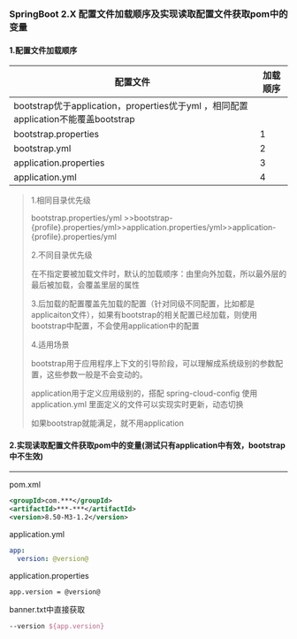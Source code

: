 ### SpringBoot 2.X 配置文件加载顺序及实现读取配置文件获取pom中的变量

#### 1.配置文件加载顺序

| 配置文件                                                     | 加载顺序 |
| ------------------------------------------------------------ | -------- |
| bootstrap优于application，properties优于yml ，相同配置application不能覆盖bootstrap |          |
| bootstrap.properties                                         | 1        |
| bootstrap.yml                                                | 2        |
| application.properties                                       | 3        |
| application.yml                                              | 4        |

> 1.相同目录优先级
>
> bootstrap.properties/yml >>bootstrap-{profile}.properties/yml>>application.properties/yml>>application-{profile}.properties/yml
>
> 2.不同目录优先级
>
> 在不指定要被加载文件时，默认的加载顺序：由里向外加载，所以最外层的最后被加载，会覆盖里层的属性
>
> 3.后加载的配置覆盖先加载的配置（针对同级不同配置，比如都是applicaiton文件），如果有bootstrap的相关配置已经加载，则使用bootstrap中配置，不会使用application中的配置
>
> 4.适用场景
>
> bootstrap用于应用程序上下文的引导阶段，可以理解成系统级别的参数配置，这些参数一般是不会变动的。
>
> application用于定义应用级别的，搭配 spring-cloud-config 使用 application.yml 里面定义的文件可以实现实时更新，动态切换
>
> 如果bootstrap就能满足，就不用application



#### 2.实现读取配置文件获取pom中的变量(测试只有application中有效，bootstrap中不生效)

------

pom.xml

```xml
<groupId>com.***</groupId>
<artifactId>***-***</artifactId>
<version>8.50-M3-1.2</version>
```

application.yml

```yml
app:
  version: @version@
```

application.properties

```properties
app.version = @version@
```

banner.txt中直接获取

```tex
--version ${app.version}
```

